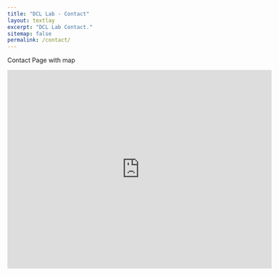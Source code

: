 ```yaml
---
title: "DCL Lab - Contact"
layout: textlay
excerpt: "DCL Lab Contact."
sitemap: false
permalink: /contact/
---
```


Contact Page with map

<iframe src="https://map.baidu.com/poi/%E6%B8%85%E5%8D%8E%E5%A4%A7%E5%AD%A6-%E6%98%8E%E6%96%8B/@12949813,4841877,13z?uid=92f459953074216641d63e7a&ugc_type=3&ugc_ver=1&device_ratio=2&compat=1&querytype=detailConInfo&da_src=shareurl" width="600" height="450" frameborder="0" style="border:0" allowfullscreen></iframe>




